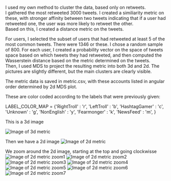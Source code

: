 

I used my own method to cluster the data, based only on retweets.  
I gathered the most retweeted 3000 tweets. 
I created a similiarity metric on these, with stronger affinity between two tweets indicating that if a user had retweeted one, the user was more likely to retweet the other.   
Based on this, I created a distance metric on the tweets.  

For users, I selected the subset of users that had retweeted at least 5 of the most common tweets.  There were 1346 or these. I chose a random sample of 800.   For each user, I created a probability vector on the space of tweets space based on which tweets they had retweeted, and then computed the Wasserstein distance based on the metric determined on the tweets.  
Then, I used MDS to project the resulting metric into both 3d and 2d.  The pictures are slightly different, but the main clusters are clearly visible.  
 
 The metric data is saved in metric.csv, with these accounts listed in angular order determined by 2d MDS plot.  
 
 These are color coded according to the labels that were previously given: 
 
LABEL_COLOR_MAP = {'RightTroll' : 'r',
                   'LeftTroll' : 'b',
                   'HashtagGamer' : 'c',
                   'Unknown' : 'g', 
                   'NonEnglish' : 'y',
                   'Fearmonger' : 'k',
                   'NewsFeed' : 'm',
                   }

This is a 3d image

![Image of 3d metric](https://github.com/DeepStateLearning/russian-troll-tweets/blob/master/3dfull1.png)

Then we have a 2d image
![Image of 2d metric](https://github.com/DeepStateLearning/russian-troll-tweets/blob/master/2dfull.png)

We zoom around the 2d image, starting at the top and going clockwisse
![Image of 2d metric zoom1](https://github.com/DeepStateLearning/russian-troll-tweets/blob/master/2dzoom1.png)
![Image of 2d metric zoom2](https://github.com/DeepStateLearning/russian-troll-tweets/blob/master/2dzoom2.png)
![Image of 2d metric zoom3](https://github.com/DeepStateLearning/russian-troll-tweets/blob/master/2dzoom3.png)
![Image of 2d metric zoom4](https://github.com/DeepStateLearning/russian-troll-tweets/blob/master/2dzoom4.png)
![Image of 2d metric zoom5](https://github.com/DeepStateLearning/russian-troll-tweets/blob/master/2dzoom5.png)
![Image of 2d metric zoom6](https://github.com/DeepStateLearning/russian-troll-tweets/blob/master/2dzoom6.png)
![Image of 2d metric zoom7](https://github.com/DeepStateLearning/russian-troll-tweets/blob/master/2dzoom7.png)
